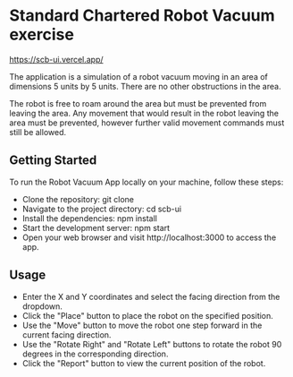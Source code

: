 # Standard Chartered Robot Vacuum exercise

https://scb-ui.vercel.app/

The application is a simulation of a robot vacuum moving in an area of dimensions 5 units by 5 units.
There are no other obstructions in the area.

The robot is free to roam around the area but must be prevented from leaving the area.
Any movement that would result in the robot leaving the area must be prevented, however further valid movement commands must still be allowed.

## Getting Started

To run the Robot Vacuum App locally on your machine, follow these steps:

- Clone the repository: git clone <repository-url>
- Navigate to the project directory: cd scb-ui
- Install the dependencies: npm install
- Start the development server: npm start
- Open your web browser and visit http://localhost:3000 to access the app.

## Usage

- Enter the X and Y coordinates and select the facing direction from the dropdown.
- Click the "Place" button to place the robot on the specified position.
- Use the "Move" button to move the robot one step forward in the current facing direction.
- Use the "Rotate Right" and "Rotate Left" buttons to rotate the robot 90 degrees in the corresponding direction.
- Click the "Report" button to view the current position of the robot.
